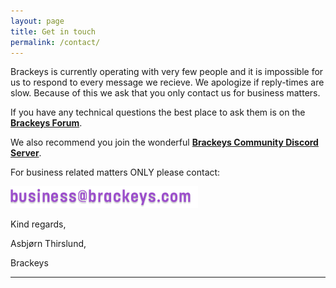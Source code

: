 ```yaml
---
layout: page
title: Get in touch
permalink: /contact/
---
```


Brackeys is currently operating with very few people and it is impossible for us to respond to every message we recieve. We apologize if reply-times are slow. Because of this we ask that you only contact us for business matters.

If you have any technical questions the best place to ask them is on the <b><a href="http://forum.brackeys.com/" target="_blank">Brackeys Forum</a></b>.

We also recommend you join the wonderful <b><a href="https://discord.gg/brackeys" target="_blank">Brackeys Community Discord Server</a></b>.

For business related matters ONLY please contact:

![email](/img/social/mail-img.png)

Kind regards,

Asbjørn Thirslund,

Brackeys

-----------------------------
